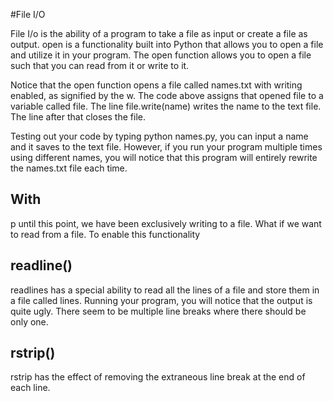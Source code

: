 #File I/O 

File I/o is the ability of a program to take a file as input or create a file as output.
open is a functionality built into Python that allows you to open a file and utilize it in your program. The open function allows you to open a file such that you can read from it or write to it.

Notice that the open function opens a file called names.txt with writing enabled, as signified by the w. The code above assigns that opened file to a variable called file. The line file.write(name) writes the name to the text file. The line after that closes the file.

Testing out your code by typing python names.py, you can input a name and it saves to the text file. However, if you run your program multiple times using different names, you will notice that this program will entirely rewrite the names.txt file each time.

## With

p until this point, we have been exclusively writing to a file. What if we want to read from a file. To enable this functionality

## readline()

 readlines has a special ability to read all the lines of a file and store them in a file called lines. Running your program, you will notice that the output is quite ugly. There seem to be multiple line breaks where there should be only one.
## rstrip()

rstrip has the effect of removing the extraneous line break at the end of each line.

